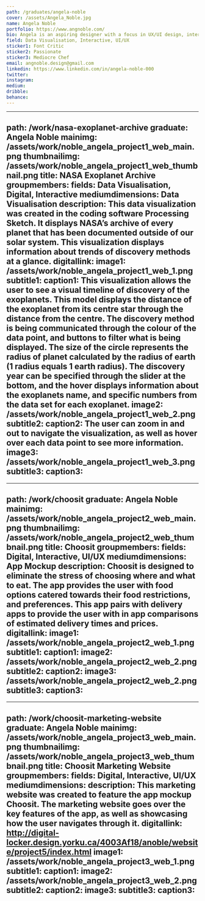 ```yaml
---
path: /graduates/angela-noble
cover: /assets/Angela_Noble.jpg
name: Angela Noble
portfolio: https://www.angnoble.com/
bio: Angela is an aspiring designer with a focus in UX/UI design, interactive design, data visualization, and information design. Angela discovered her passion for design in high school through art and photography classes. Throughout her four years in YSDN she acquired a foundation in all aspects of design. Her career goal is to help create a more functional and appealing online world.
field: Data Visualisation, Interactive, UI/UX
sticker1: Font Critic
sticker2: Passionate
sticker3: Mediocre Chef
email: angnoble.design@gmail.com
linkedin: https://www.linkedin.com/in/angela-noble-000
twitter:
instagram:
medium:
dribble:
behance:
---
```


---
path: /work/nasa-exoplanet-archive
graduate: Angela Noble
mainimg: /assets/work/noble_angela_project1_web_main.png
thumbnailimg: /assets/work/noble_angela_project1_web_thumbnail.png
title: NASA Exoplanet Archive
groupmembers:
fields: Data Visualisation, Digital, Interactive
mediumdimensions: Data Visualisation
description: This data visualization was created in the coding software Processing Sketch. It displays NASA’s archive of every planet that has been documented outside of our solar system. This visualization displays information about trends of discovery methods at a glance. 
digitallink:
image1: /assets/work/noble_angela_project1_web_1.png
subtitle1:
caption1: This visualization allows the user to see a visual timeline of discovery of the exoplanets. This model displays the distance of the exoplanet from its centre star through the distance from the centre. The discovery method is being communicated through the colour of the data point, and buttons to filter what is being displayed. The size of the circle represents the radius of planet calculated by the radius of earth (1 radius equals 1 earth radius). The discovery year can be specified through the slider at the bottom, and the hover displays information about the exoplanets name, and specific numbers from the data set for each exoplanet.
image2: /assets/work/noble_angela_project1_web_2.png
subtitle2:
caption2: The user can zoom in and out to navigate the visualization, as well as hover over each data point to see more information.
image3: /assets/work/noble_angela_project1_web_3.png
subtitle3:
caption3: 
---

---
path: /work/choosit
graduate: Angela Noble
mainimg: /assets/work/noble_angela_project2_web_main.png
thumbnailimg: /assets/work/noble_angela_project2_web_thumbnail.png
title: Choosit
groupmembers:
fields: Digital, Interactive, UI/UX
mediumdimensions: App Mockup
description: Choosit is designed to eliminate the stress of choosing where and what to eat. The app provides the user with food options catered towards their food restrictions, and preferences. This app pairs with delivery apps to provide the user with in app comparisons of estimated delivery times and prices. 
digitallink:
image1: /assets/work/noble_angela_project2_web_1.png
subtitle1:
caption1:
image2: /assets/work/noble_angela_project2_web_2.png
subtitle2:
caption2:
image3: /assets/work/noble_angela_project2_web_2.png
subtitle3:
caption3:
---

---
path: /work/choosit-marketing-website
graduate: Angela Noble
mainimg: /assets/work/noble_angela_project3_web_main.png
thumbnailimg: /assets/work/noble_angela_project3_web_thumbnail.png
title: Choosit Marketing Website
groupmembers:
fields: Digital, Interactive, UI/UX
mediumdimensions:
description: This marketing website was created to feature the app mockup Choosit. The marketing website goes over the key features of the app, as well as showcasing how the user navigates through it.
digitallink: http://digital-locker.design.yorku.ca/4003Af18/anoble/website/project5/index.html
image1: /assets/work/noble_angela_project3_web_1.png
subtitle1:
caption1:
image2: /assets/work/noble_angela_project3_web_2.png
subtitle2:
caption2:
image3:
subtitle3:
caption3:
---
